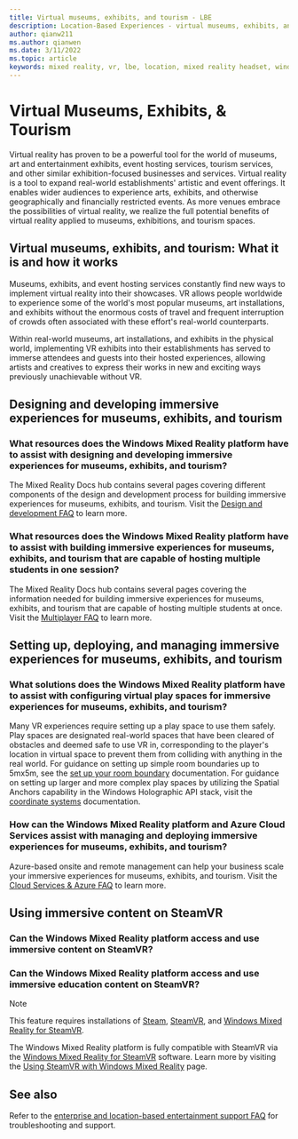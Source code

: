```yaml
---
title: Virtual museums, exhibits, and tourism - LBE
description: Location-Based Experiences - virtual museums, exhibits, and tourism.
author: qianw211
ms.author: qianwen
ms.date: 3/11/2022
ms.topic: article
keywords: mixed reality, vr, lbe, location, mixed reality headset, windows mixed reality headset, virtual reality headset, hardware, HoloLens, multiplayer, cloud services, azure, prototyping, manufacturing
---
```


# Virtual Museums, Exhibits, & Tourism

Virtual reality has proven to be a powerful tool for the world of museums, art and entertainment exhibits, event hosting services, tourism services, and other similar exhibition-focused businesses and services. Virtual reality is a tool to expand real-world establishments' artistic and event offerings. It enables wider audiences to experience arts, exhibits, and otherwise geographically and financially restricted events. As more venues embrace the possibilities of virtual reality, we realize the full potential benefits of virtual reality applied to museums, exhibitions, and tourism spaces.

## Virtual museums, exhibits, and tourism: What it is and how it works

Museums, exhibits, and event hosting services constantly find new ways to implement virtual reality into their showcases. VR allows people worldwide to experience some of the world's most popular museums, art installations, and exhibits without the enormous costs of travel and frequent interruption of crowds often associated with these effort's real-world counterparts. 

Within real-world museums, art installations, and exhibits in the physical world, implementing VR exhibits into their establishments has served to immerse attendees and guests into their hosted experiences, allowing artists and creatives to express their works in new and exciting ways previously unachievable without VR.
 
## Designing and developing immersive experiences for museums, exhibits, and tourism

### What resources does the Windows Mixed Reality platform have to assist with designing and developing immersive experiences for museums, exhibits, and tourism?

The Mixed Reality Docs hub contains several pages covering different components of the design and development process for building immersive experiences for museums, exhibits, and tourism. Visit the [Design and development FAQ](enterprise-lbe-faq.md#design-and-development-faq) to learn more.
 
### What resources does the Windows Mixed Reality platform have to assist with building immersive experiences for museums, exhibits, and tourism that are capable of hosting multiple students in one session?

The Mixed Reality Docs hub contains several pages covering the information needed for building immersive experiences for museums, exhibits, and tourism that are capable of hosting multiple students at once. Visit the [Multiplayer FAQ](enterprise-lbe-faq.md#multiplayer-faq) to learn more.

## Setting up, deploying, and managing immersive experiences for museums, exhibits, and tourism

### What solutions does the Windows Mixed Reality platform have to assist with configuring virtual play spaces for immersive experiences for museums, exhibits, and tourism?

Many VR experiences require setting up a play space to use them safely. Play spaces are designated real-world spaces that have been cleared of obstacles and deemed safe to use VR in, corresponding to the player's location in virtual space to prevent them from colliding with anything in the real world. For guidance on setting up simple room boundaries up to 5mx5m, see the [set up your room boundary](set-up-windows-mixed-reality.md#set-up-your-room-boundary) documentation. For guidance on setting up larger and more complex play spaces by utilizing the Spatial Anchors capability in the Windows Holographic API stack, visit the [coordinate systems](/windows/mixed-reality/design/coordinate-systems) documentation.
 
### How can the Windows Mixed Reality platform and Azure Cloud Services assist with managing and deploying immersive experiences for museums, exhibits, and tourism?

Azure-based onsite and remote management can help your business scale your immersive experiences for museums, exhibits, and tourism. Visit the [Cloud Services & Azure FAQ](enterprise-lbe-faq.md#cloud-services--azure-faq) to learn more.
 
## Using immersive content on SteamVR

### Can the Windows Mixed Reality platform access and use immersive content on SteamVR?

### Can the Windows Mixed Reality platform access and use immersive education content on SteamVR?

>[!Note] 
>This feature requires installations of [Steam](https://store.steampowered.com/about/%3Fsnr%3D1_4_4__11), [SteamVR](https://store.steampowered.com/app/250820/SteamVR/), and [Windows Mixed Reality for SteamVR](https://store.steampowered.com/app/719950/Windows_Mixed_Reality_for_SteamVR/).

The Windows Mixed Reality platform is fully compatible with SteamVR via the [Windows Mixed Reality for SteamVR](https://store.steampowered.com/app/719950/Windows_Mixed_Reality_for_SteamVR/) software. Learn more by visiting the [Using SteamVR with Windows Mixed Reality](using-steamvr-with-windows-mixed-reality.md) page.

## See also

Refer to the [enterprise and location-based entertainment support FAQ](enterprise-lbe-faq.md) for troubleshooting and support.